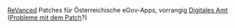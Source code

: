 [ReVanced](https://revanced.app) Patches für Österreichische eGov-Apps, vorrangig [Digitales Amt](https://github.com/eGovPatchesAT/id-austria) ([Probleme mit dem Patch](https://github.com/eGovPatchesAT/id-austria/discussions/1)?)

